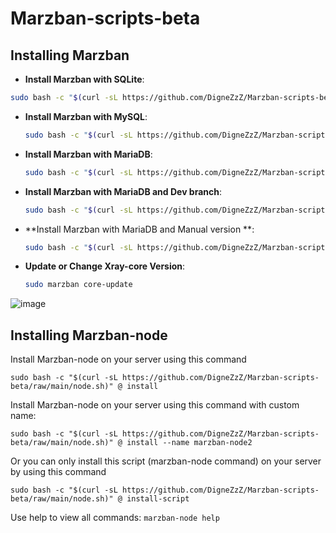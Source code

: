 # Marzban-scripts-beta

## Installing Marzban
- **Install Marzban with SQLite**:

```bash
sudo bash -c "$(curl -sL https://github.com/DigneZzZ/Marzban-scripts-beta/raw/main/marzban.sh)" @ install
```

- **Install Marzban with MySQL**:

  ```bash
  sudo bash -c "$(curl -sL https://github.com/DigneZzZ/Marzban-scripts-beta/raw/main/marzban.sh)" @ install --database mysql
  ```

- **Install Marzban with MariaDB**:

  ```bash
  sudo bash -c "$(curl -sL https://github.com/DigneZzZ/Marzban-scripts-beta/raw/main/marzban.sh)" @ install --database mariadb
  ```
  
- **Install Marzban with MariaDB and Dev branch**:

  ```bash
  sudo bash -c "$(curl -sL https://github.com/DigneZzZ/Marzban-scripts-beta/raw/main/marzban.sh)" @ install --database mariadb --dev
  ```

- **Install Marzban with MariaDB and Manual version **:

  ```bash
  sudo bash -c "$(curl -sL https://github.com/DigneZzZ/Marzban-scripts-beta/raw/main/marzban.sh)" @ install --database mariadb --version v0.5.2
  ```

- **Update or Change Xray-core Version**:

  ```bash
  sudo marzban core-update
  ```

![image](https://github.com/user-attachments/assets/6c0c23e4-a6de-4acb-bcab-4035cd6fdc08)


## Installing Marzban-node
Install Marzban-node on your server using this command

```
sudo bash -c "$(curl -sL https://github.com/DigneZzZ/Marzban-scripts-beta/raw/main/node.sh)" @ install
```

Install Marzban-node on your server using this command with custom name:
```
sudo bash -c "$(curl -sL https://github.com/DigneZzZ/Marzban-scripts-beta/raw/main/node.sh)" @ install --name marzban-node2
```
Or you can only install this script (marzban-node command) on your server by using this command

```
sudo bash -c "$(curl -sL https://github.com/DigneZzZ/Marzban-scripts-beta/raw/main/node.sh)" @ install-script
```
Use help to view all commands: `marzban-node help`
